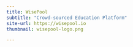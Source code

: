 ```yaml
---
title: WisePool
subtitle: "Crowd-sourced Education Platform"
site-url: https://wisepool.io
thumbnail: wisepool-logo.png

---
```

